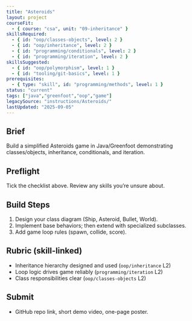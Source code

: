 ```yaml
---
title: "Asteroids"
layout: project
courseFit:
  - { course: "csa", unit: "09-inheritance" }
skillsRequired:
  - { id: "oop/classes-objects", level: 2 }
  - { id: "oop/inheritance", level: 2 }
  - { id: "programming/conditionals", level: 2 }
  - { id: "programming/iteration", level: 2 }
skillsSuggested:
  - { id: "oop/polymorphism", level: 1 }
  - { id: "tooling/git-basics", level: 1 }
prerequisites:
  - { type: "skill", id: "programming/methods", level: 1 }
status: "current"
tags: ["java","greenfoot","oop","game"]
legacySource: "instructions/Asteroids/"
lastUpdated: "2025-09-05"
---
```


## Brief
Build a simplified Asteroids game in Java/Greenfoot demonstrating classes/objects, inheritance, conditionals, and iteration.

## Preflight
Tick the checklist above. Review any skills you’re unsure about.

## Build Steps
1. Design your class diagram (Ship, Asteroid, Bullet, World).
2. Implement base behaviors; then extend with specialized subclasses.
3. Add game loop rules (spawn, collide, score).

## Rubric (skill-linked)
- Inheritance hierarchy designed and used (`oop/inheritance` L2)
- Loop logic drives game reliably (`programming/iteration` L2)
- Class responsibilities clear (`oop/classes-objects` L2)

## Submit
- GitHub repo link, short demo video, one-page poster.
